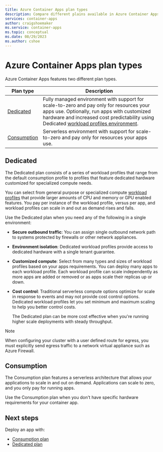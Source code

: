 ```yaml
---
title: Azure Container Apps plan types
description: Compare different plains available in Azure Container Apps
services: container-apps
author: craigshoemaker
ms.service: container-apps
ms.topic: conceptual
ms.date: 08/29/2023
ms.author: cshoe
---
```


# Azure Container Apps plan types

Azure Container Apps features two different plan types.

| Plan type | Description |
|--|--|
| [Dedicated](#dedicated) | Fully managed environment with support for scale-to-zero and pay only for resources your apps use. Optionally, run apps with customized hardware and increased cost predictability using Dedicated [workload profiles environment](environment.md#types). |
| [Consumption](#consumption) | Serverless environment with support for scale-to-zero and pay only for resources your apps use. |

<a id="consumption-dedicated"></a>

## Dedicated

The Dedicated plan consists of a series of workload profiles that range from the default consumption profile to profiles that feature dedicated hardware customized for specialized compute needs.  

You can select from general purpose or specialized compute
[workload profiles](workload-profiles-overview.md) that provide larger amounts of CPU and memory or GPU enabled features. You pay per instance of the workload profile, versus per app, and workload profiles can scale in and out as demand rises and falls.

Use the Dedicated plan when you need any of the following in a single environment:

- **Secure outbound traffic**: You can assign single outbound network path to systems protected by firewalls or other network appliances.

- **Environment isolation**: Dedicated workload profiles provide access to dedicated hardware with a single tenant guarantee.

- **Customized compute**: Select from many types and sizes of workload profiles based on your apps requirements. You can deploy many apps to each workload profile. Each workload profile can scale independently as more apps are added or removed or as apps scale their replicas up or down.


- **Cost control**: Traditional serverless compute options optimize for scale in response to events and may not provide cost control options. Dedicated workload profiles let you set minimum and maximum scaling to help you better control costs.

    The Dedicated plan can be more cost effective when you're running higher scale deployments with steady throughput.

> [!NOTE]
> When configuring your cluster with a user defined route for egress, you must explicitly send egress traffic to a network virtual appliance such as Azure Firewall.

## Consumption

The Consumption plan features a serverless architecture that allows your applications to scale in and out on demand. Applications can scale to zero, and you only pay for running apps.

Use the Consumption plan when you don't have specific hardware requirements for your container app.

## Next steps

Deploy an app with:

- [Consumption plan](quickstart-portal.md)
- [Dedicated plan](workload-profiles-manage-cli.md)
